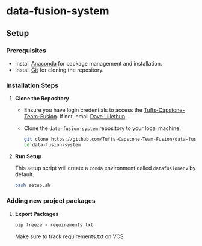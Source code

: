 # data-fusion-system

## Setup

### Prerequisites

- Install [Anaconda](https://www.anaconda.com/products/individual) for package management and installation.
- Install [Git](https://git-scm.com/downloads) for cloning the repository.

### Installation Steps

1. **Clone the Repository**

   - Ensure you have login credentials to access the [Tufts-Capstone-Team-Fusion](https://github.com/Tufts-Capstone-Team-Fusion). If not, email [Dave Lillethun](dave@cs.tufts.edu).

   - Clone the `data-fusion-system` repository to your local machine:

      ```bash
      git clone https://github.com/Tufts-Capstone-Team-Fusion/data-fusion-system.git
      cd data-fusion-system
      ```

2. **Run Setup**

   This setup script will create a `conda` environment called `datafusionenv` by default.
   ```bash
   bash setup.sh
   ```
   
   

### Adding new project packages
1. **Export Packages**

   ```bash
   pip freeze > requirements.txt
   ```
   
   Make sure to track requirements.txt on VCS.